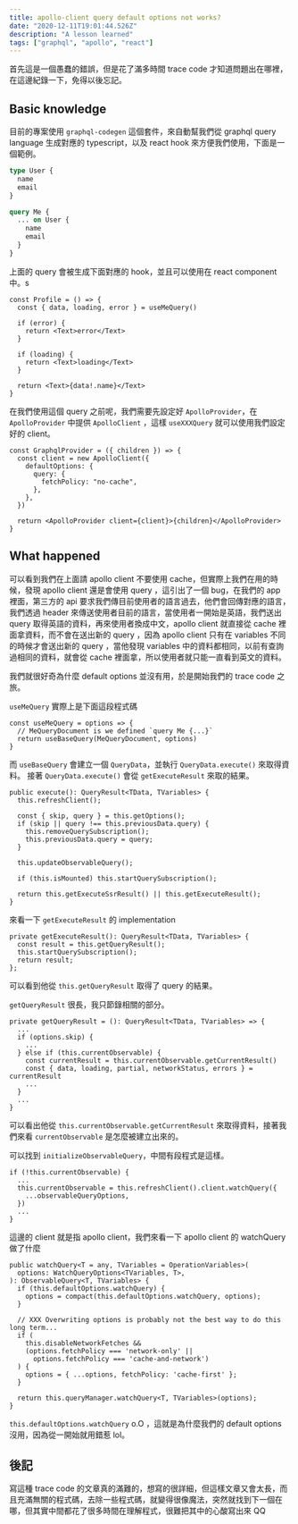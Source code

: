 ```yaml
---
title: apollo-client query default options not works?
date: "2020-12-11T19:01:44.526Z"
description: "A lesson learned"
tags: ["graphql", "apollo", "react"]
---
```


首先這是一個愚蠢的錯誤，但是花了滿多時間 trace code 才知道問題出在哪裡，在這邊紀錄一下，免得以後忘記。

## Basic knowledge

目前的專案使用 `graphql-codegen` 這個套件，來自動幫我們從 graphql query language 生成對應的 typescript，以及 react hook 來方便我們使用，下面是一個範例。

```graphql
type User {
  name
  email
}

query Me {
  ... on User {
    name
    email
  }
}
```

上面的 query 會被生成下面對應的 hook，並且可以使用在 react component 中。s

```tsx
const Profile = () => {
  const { data, loading, error } = useMeQuery()

  if (error) {
    return <Text>error</Text>
  }

  if (loading) {
    return <Text>loading</Text>
  }

  return <Text>{data!.name}</Text>
}
```

在我們使用這個 query 之前呢，我們需要先設定好 `ApolloProvider`，在 `ApolloProvider` 中提供 `ApolloClient` ，這樣 `useXXXQuery` 就可以使用我們設定好的 client。

```tsx
const GraphqlProvider = ({ children }) => {
  const client = new ApolloClient({
    defaultOptions: {
      query: {
        fetchPolicy: "no-cache",
      },
    },
  })

  return <ApolloProvider client={client}>{children}</ApolloProvider>
}
```

## What happened

可以看到我們在上面請 apollo client 不要使用 cache，但實際上我們在用的時候，發現 apollo client 還是會使用 query ，這引出了一個 bug，在我們的 app 裡面，第三方的 api 要求我們傳目前使用者的語言過去，他們會回傳對應的語言，我們透過 header 來傳送使用者目前的語言，當使用者一開始是英語，我們送出 query 取得英語的資料，再來使用者換成中文，apollo client 就直接從 cache 裡面拿資料，而不會在送出新的 query ，因為 apollo client 只有在 variables 不同的時候才會送出新的 query ，當他發現 variables 中的資料都相同，以前有查詢過相同的資料，就會從 cache 裡面拿，所以使用者就只能一直看到英文的資料。

我們就很好奇為什麼 default options 並沒有用，於是開始我們的 trace code 之旅。

`useMeQuery` 實際上是下面這段程式碼

```tsx
const useMeQuery = options => {
  // MeQueryDocument is we defined `query Me {...}`
  return useBaseQuery(MeQueryDocument, options)
}
```

而 `useBaseQuery` 會建立一個 `QueryData`，並執行 `QueryData.execute()` 來取得資料。
接著 `QueryData.execute()` 會從 `getExecuteResult` 來取的結果。

```tsx
public execute(): QueryResult<TData, TVariables> {
  this.refreshClient();

  const { skip, query } = this.getOptions();
  if (skip || query !== this.previousData.query) {
    this.removeQuerySubscription();
    this.previousData.query = query;
  }

  this.updateObservableQuery();

  if (this.isMounted) this.startQuerySubscription();

  return this.getExecuteSsrResult() || this.getExecuteResult();
}
```

來看一下 `getExecuteResult` 的 implementation

```tsx
private getExecuteResult(): QueryResult<TData, TVariables> {
  const result = this.getQueryResult();
  this.startQuerySubscription();
  return result;
};
```

可以看到他從 `this.getQueryResult` 取得了 query 的結果。

`getQueryResult` 很長，我只節錄相關的部分。

```tsx
private getQueryResult = (): QueryResult<TData, TVariables> => {
  ...
  if (options.skip) {
    ...
  } else if (this.currentObservable) {
    const currentResult = this.currentObservable.getCurrentResult()
    const { data, loading, partial, networkStatus, errors } = currentResult
    ...
  }
  ...
}
```

可以看出他從 `this.currentObservable.getCurrentResult` 來取得資料，接著我們來看 `currentObservable` 是怎麼被建立出來的。

可以找到 `initializeObservableQuery`，中間有段程式是這樣。

```tsx
if (!this.currentObservable) {
  ...
  this.currentObservable = this.refreshClient().client.watchQuery({
    ...observableQueryOptions,
  })
  ...
}
```

這邊的 client 就是指 apollo client，我們來看一下 apollo client 的 watchQuery 做了什麼

```tsx
public watchQuery<T = any, TVariables = OperationVariables>(
  options: WatchQueryOptions<TVariables, T>,
): ObservableQuery<T, TVariables> {
  if (this.defaultOptions.watchQuery) {
    options = compact(this.defaultOptions.watchQuery, options);
  }

  // XXX Overwriting options is probably not the best way to do this long term...
  if (
    this.disableNetworkFetches &&
    (options.fetchPolicy === 'network-only' ||
      options.fetchPolicy === 'cache-and-network')
  ) {
    options = { ...options, fetchPolicy: 'cache-first' };
  }

  return this.queryManager.watchQuery<T, TVariables>(options);
}
```

`this.defaultOptions.watchQuery` o.O ，這就是為什麼我們的 default options 沒用，因為從一開始就用錯惹 lol。

## 後記

寫這種 trace code 的文章真的滿難的，想寫的很詳細，但這樣文章又會太長，而且充滿無關的程式碼，去除一些程式碼，就變得很像魔法，突然就找到下一個在哪，但其實中間都花了很多時間在理解程式，很難把其中的心酸寫出來 QQ
